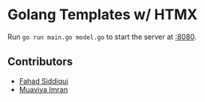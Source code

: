 # Golang Templates w/ HTMX

Run `go run main.go model.go` to start the server at [:8080](http://localhost:8080/).

## Contributors

- [Fahad Siddiqui](https://github.com/fahadsiddiqui)
- [Muaviya Imran](https://github.com/MuaviyaImran)
